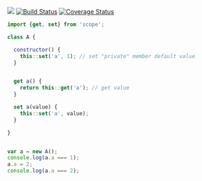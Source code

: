 ![](https://img.shields.io/github/license/mashape/apistatus.svg?maxAge=2592000)
[![Build Status](https://travis-ci.org/masalygin/scope.svg?branch=master)](https://travis-ci.org/masalygin/scope)
[![Coverage Status](https://coveralls.io/repos/github/masalygin/scope/badge.svg?branch=master)](https://coveralls.io/github/masalygin/scope?branch=master)


```javascript
import {get, set} from 'scope';

class A {

  constructor() {
    this::set('a', 1); // set "private" member default value
  }


  get a() {
    return this::get('a'); // get value
  }

  set a(value) {
    this::set('a', value);
  }

}


var a = new A();
console.log(a.a === 1);
a.a = 2;
console.log(a.a === 2);
```
